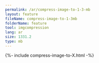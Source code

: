 ```yaml
---
permalink: /ar/compress-image-to-1-3-mb
layout: feature
fileName: compress-image-to-1-3mb
folderName: feature
tool: imgcompression
lang: ar
size: 1331.2
type: mb
---
```


{%- include compress-image-to-X.html -%}
